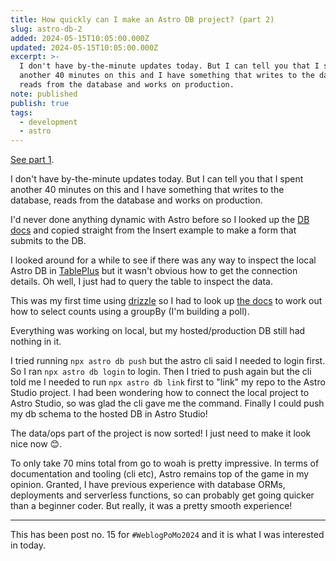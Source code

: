 ```yaml
---
title: How quickly can I make an Astro DB project? (part 2)
slug: astro-db-2
added: 2024-05-15T10:05:00.000Z
updated: 2024-05-15T10:05:00.000Z
excerpt: >-
  I don't have by-the-minute updates today. But I can tell you that I spent
  another 40 minutes on this and I have something that writes to the database,
  reads from the database and works on production.
note: published
publish: true
tags:
  - development
  - astro
---
```

[See part 1](/astro-db-1/).

I don't have by-the-minute updates today. But I can tell you that I spent another 40 minutes on this and I have something that writes to the database, reads from the database and works on production.

I'd never done anything dynamic with Astro before so I looked up the [DB docs](https://docs.astro.build/en/guides/astro-db/#insert) and copied straight from the Insert example to make a form that submits to the DB.

I looked around for a while to see if there was any way to inspect the local Astro DB in [TablePlus](https://tableplus.com/) but it wasn't obvious how to get the connection details. Oh well, I just had to query the table to inspect the data.

This was my first time using [drizzle](https://orm.drizzle.team/) so I had to look up [the docs](https://orm.drizzle.team/docs/select#aggregations-helpers) to work out how to select counts using a groupBy (I'm building a poll). 

Everything was working on local, but my hosted/production DB still had nothing in it.

I tried running `npx astro db push` but the astro cli said I needed to login first. So I ran `npx astro db login` to login. Then I tried to push again but the cli told me I needed to run `npx astro db link` first to "link" my repo to the Astro Studio project. I had been wondering how to connect the local project to Astro Studio, so was glad the cli gave me the command. Finally I could push my db schema to the hosted DB in Astro Studio!

The data/ops part of the project is now sorted! I just need to make it look nice now 😊.

To only take 70 mins total from go to woah is pretty impressive. In terms of documentation and tooling (cli etc), Astro remains top of the game in my opinion. Granted, I have previous experience with database ORMs, deployments and serverless functions, so can probably get going quicker than a beginner coder. But really, it was a pretty smooth experience!


<hr>

This has been post no. 15 for `#WeblogPoMo2024` and it is what I was interested in today.
